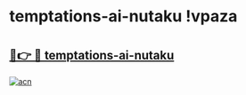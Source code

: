 # temptations-ai-nutaku !vpaza

# <h2><a href="https://g6grlz.esa.edu.pl?title=temptations-ai-nutaku&ref=vpaza">🔗👉 🔴 temptations-ai-nutaku</a></h2>

[![acn](https://github.com/user-attachments/assets/0f9c940e-d8b0-45ae-aac7-cd30a18b3e1c)](https://g6grlz.esa.edu.pl?title=temptations-ai-nutaku&ref=vpaza)

